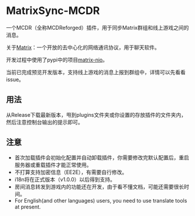# MatrixSync-MCDR
一个MCDR（全称MCDReforged）插件，用于同步Matrix群组和线上游戏之间的消息。

关于[Matrix](https://matrix.org/)：一个开放的去中心化的网络通讯协议，用于聊天软件。

开发过程中使用了pypi中的项目[matrix-nio](https://pypi.org/project/matrix-nio/)。

当前已完成预览开发版本，支持线上游戏的消息上报到群组中，详情可以先看看issue。

## 用法
从Release下载最新版本，甩到plugins文件夹或你设置的存放插件的文件夹内，然后注意控制台输出的提示即可。

## 注意
- 首次加载插件会初始化配置并自动卸载插件，你需要修改完默认配置后，重启服务器或重载插件才能正常使用。
- 不打算支持加密信息（EE2E），有需要自行修改。
- i18n将在正式版本（v1.0.0）以后得到支持。
- 房间消息转发到游戏内的功能还在开发，由于看不懂文档，可能还需要很长时间。
- For English(and other languages) users, you need to use translate tools at present.
